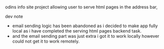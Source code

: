 odins info site project allowing user to serve html pages in the address bar,


dev note 
- email sending logic has been abandoned as i decided to make app fully local as i have completed the serving html pages backend task.
- and the email sending part was just extra i got it to work locally however could not get it to work remotely.

